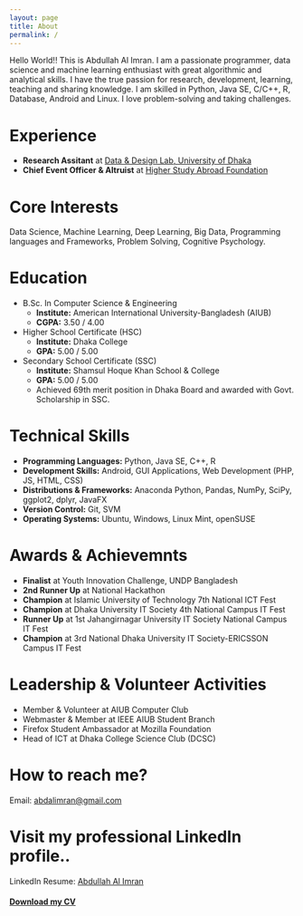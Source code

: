 ```yaml
---
layout: page
title: About
permalink: /
---
```

Hello World!! This is Abdullah Al Imran. I am a passionate programmer, data science and machine learning enthusiast with great algorithmic and analytical skills. I have the true passion for research, development, learning, teaching and sharing knowledge. I am skilled in Python, Java SE, C/C++, R, Database, Android and Linux. I love problem-solving and taking challenges.

# Experience
* **Research Assitant** at <a href="https://www.dndlab.org" target="_blank">Data & Design Lab, University of Dhaka</a>
* **Chief Event Officer & Altruist** at <a href="https://www.higherstudyabroad.com/" target="_blank">Higher Study Abroad Foundation</a>


# Core Interests
Data Science, Machine Learning, Deep Learning, Big Data, Programming languages and Frameworks, Problem Solving, Cognitive Psychology.


# Education
* B.Sc. In Computer Science & Engineering
  * **Institute:** American International University-Bangladesh (AIUB)
  * **CGPA:** 3.50 / 4.00
* Higher School Certificate (HSC)
  * **Institute:** Dhaka College
  * **GPA:** 5.00 / 5.00
* Secondary School Certificate (SSC)
  * **Institute:** Shamsul Hoque Khan School & College
  * **GPA:** 5.00 / 5.00
  * Achieved 69th merit position in Dhaka Board and awarded with Govt. Scholarship in SSC.


# Technical Skills
* **Programming Languages:** Python, Java SE, C++, R
* **Development Skills:** Android, GUI Applications, Web Development (PHP, JS, HTML, CSS)
* **Distributions & Frameworks:** Anaconda Python, Pandas, NumPy, SciPy, ggplot2, dplyr, JavaFX
* **Version Control:** Git, SVM
* **Operating Systems:** Ubuntu, Windows, Linux Mint, openSUSE


# Awards & Achievemnts
* **Finalist** at Youth Innovation Challenge, UNDP Bangladesh
* **2nd Runner Up** at National Hackathon
* **Champion** at Islamic University of Technology 7th National ICT Fest
* **Champion** at Dhaka University IT Society 4th National Campus IT Fest
* **Runner Up** at 1st Jahangirnagar University IT Society National Campus IT Fest
* **Champion** at 3rd National Dhaka University IT Society-ERICSSON Campus IT Fest

# Leadership & Volunteer Activities
* Member & Volunteer at AIUB Computer Club
* Webmaster & Member at IEEE AIUB Student Branch
* Firefox Student Ambassador at Mozilla Foundation
* Head of ICT at Dhaka College Science Club (DCSC)


# How to reach me?
Email: [abdalimran@gmail.com](mailto:abdalimran@gmail.com)


# Visit my professional LinkedIn profile..
LinkedIn Resume: <a href="https://bd.linkedin.com/in/abdalimran" target="_blank">Abdullah Al Imran</a>

<a href="https://drive.google.com/open?id=1u4Lhdsussgbd7-8t_VkXa5SGHZ0JoziM" target="_blank"><h4>Download my CV</h4></a>
